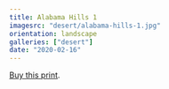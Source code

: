 ```yaml
---
title: Alabama Hills 1
imagesrc: "desert/alabama-hills-1.jpg"
orientation: landscape
galleries: ["desert"]
date: "2020-02-16"
---
```


[Buy this print](https://weshargrovephotography.square.site/product/alabama-hills-1/28).

